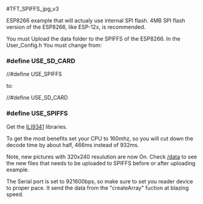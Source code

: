 #TFT_SPIFFS_jpg_v3

ESP8266 example that will actualy use internal SPI flash. 4MB SPI flash version of the ESP8266, like ESP-12x, is recommended.
 

You must Upload the data folder to the SPIFFS of the ESP8266. 
In the User_Config.h You must change from:

### #define USE_SD_CARD
//#define USE_SPIFFS

to: 

//#define USE_SD_CARD
### #define USE_SPIFFS

Get the [ILI9341](https://github.com/fredericplante/Adafruit_ILI9341) libraries. 

To get the most benefits set your CPU to 160mhz, so you will cut down the decode time by about half, 466ms instead of 932ms.

Note, new pictures with 320x240 resulution are now On. Check  [/data](https://github.com/fredericplante/JPEGDecoder/edit/master/examples/TFT_SPIFFS_jpg_v3/data/) to see the new files that needs to be uploaded to SPIFFS before or after uploading example.

The Serial port is set to 921600bps, so make sure to set you reader device to proper pace. It send the data from the "createArray" fuction at blazing speed.
